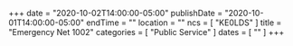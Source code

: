 +++
date = "2020-10-02T14:00:00-05:00"
publishDate = "2020-10-01T14:00:00-05:00"
endTime = ""
location = ""
ncs = [ "KE0LDS" ]
title = "Emergency Net 1002"
categories = [ "Public Service" ]
dates = [ "" ]
+++

